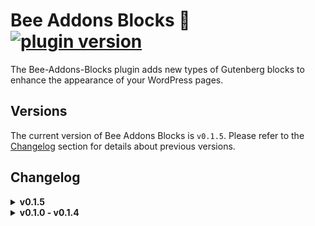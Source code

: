 # Bee Addons Blocks 🐝 [![plugin version](https://img.shields.io/badge/version-v0.1.5-color.svg)](https://github.com/Loubal70/bee-addons-blocks/releases/latest)

The Bee-Addons-Blocks plugin adds new types of Gutenberg blocks to enhance the appearance of your WordPress pages.

## Versions

The current version of Bee Addons Blocks is `v0.1.5`. Please refer to the [Changelog](#changelog) section for details
about previous versions.

## Changelog

<details>
<summary><strong>v0.1.5</strong></summary>
<ul>
	<li>Add support hideOnMobile props if exist in BO (soon...)</li>
</ul>
</details>

<details>
<summary><strong>v0.1.0 - v0.1.4</strong></summary>
<ul>
<details>
<summary><strong>v0.1.4</strong></summary>
<ul>
	<li>Upgrade packages to improve security</li>
	<li>Add the possibility of putting a link on the block MediaBlurredBackground.</li>
</ul>
</details>

<details>
<summary><strong>v0.1.3</strong></summary>
<ul>
	<li>Optimizing asset loading</li>
	<li>Fixing errors in the "core/spacer" spacing block addons.</li>
</ul>
</details>

<details>
<summary><strong>v0.1.2</strong></summary>
<ul>
	<li>Fix MediaBlurredBackground video for ios devices</li>
	<li>Security maj for assets compilation</li>
</ul>
</details>

<details>
<summary><strong>v0.1.1</strong></summary>
<ul>
	<li>Curvy Block is no longer in Beta version</li>
	<li>Refactoring bee-addons-blocks file</li>
</ul>
<h3>New Blocks and Effect</h3>
<ul>
	<li><b>ClickyGroup and ClickyButton</b> allows you to create customizable buttons with a link
		to your posts and custom post types
	</li>
	<li><b>Media Blurred Background</b> allows you to import an image with text with or without a
		blurry effect in the text background!
	</li>
	<li>
		<b>Low Hightlight</b> allows you to select a text (paragraph, title, etc.) and apply a very nice low hightlight
		style effect to it
	</li>
</ul>
</details>

<details>
<summary><strong>v0.1.0</strong></summary>
<p>- Add Curvy Block (beta)</p>
</details>
</ul>

</details>

